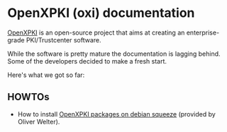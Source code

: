 OpenXPKI (oxi) documentation
============================

[OpenXPKI](http://www.openxpki.org/) is an open-source project 
that aims at creating an enterprise-grade PKI/Trustcenter software.

While the software is pretty mature the documentation is lagging
behind. Some of the developers decided to make a fresh start.

Here's what we got so far:


HOWTOs
------

* How to install [OpenXPKI packages on debian squeeze](pkginst-oliwel.html) 
(provided by Oliver Welter).



